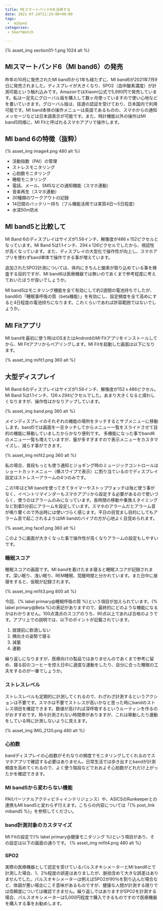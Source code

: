 ```yaml
---
title: MIスマートバンド6を活用する
date: 2021-07-24T11:24:00+09:00
tags:
 -  miband
categories:
 - SmartWatch

---
```

{% asset_img section01-1.png 1024 alt %}

## MIスマートバンド6（MI band6）の発売

昨年の10月に発売されたMI band5から1年も経たずに、MI band6が2021年7月9日に発売されました。ディスプレイが大きくなり、SPO2（血中酸素濃度）が計測可能という触れ込みです。AmazonではXiaomi公式で5,990円で発売しています。私は一足先にグローバル版を購入して数ヶ月使っていますので使い心地などを書いていきます。グローバル版は、技適の認証を受けており、日本国内で利用可能です。MI band本体の操作メニューは英語であるものの、スマホからの通知メッセージなどは日本語表示が可能です。また、時計機能以外の操作はMI band5同様に、MI Fitと呼ばれるスマホアプリで操作します。

<!-- more -->

## MI band 6の特徴（抜粋）

{% asset_img image4.png 480 alt %}

- 活動指数（PAI）の管理
- ストレスモニタリング
- 心拍数モニタリング
- 睡眠モニタリング
- 電話、メール、SMSなどの通知機能（スマホ連動）
- 音楽再生（スマホ連動）
- 30種類のワークアウトの記録
- 14日間のバッテリー持ち（フル機能活用では実質4日〜5日程度）
- 水深50m防水

## MI band5と比較して

Mi Band 6のディスプレイはサイズが1.56インチ、解像度が486ｘ152ピクセルとなっています。Mi Band 5は1.1インチ、294ｘ126ピクセルでしたから、視認性が高くなっています。また、ディスプレイの大型化で操作性が向上し、スマホアプリを使わずband単体で操作できる事が増えています。

追加されたSPO2計測については、体内にきちんと酸素が取り込めている事を検査する目的ですが、MI band6は医療機器では無いのであくまで参考程度に考えておいたほうが良いでしょうか。

MI band5はモニタリング機能を全て有効にして約2週間の電池持ちでしたが、band6の「睡眠事呼吸の質（beta機能）」を有効にし、設定頻度を全て高めにすると4日程度の電池持ちになります。これくらいであれば許容範囲ではないでしょうか。

## MI Fitアプリ

MI bandを最初に使う時はiOSまたはAndroidのMI Fitアプリをインストールしてから、MI Fitアプリからペアリングします。MI Fitを起動した画面は以下になります。

{% asset_img mifit1.png 360 alt %}

## 大型ディスプレイ

Mi Band 6のディスプレイはサイズが1.56インチ、解像度が152ｘ486ピクセル。Mi Band 5は1.1インチ、126ｘ294ピクセルでした。あまり大きくなると煩わしくなりますが、操作性はかなりアップしています。

{% asset_img band.png 360 alt %}

メインディスプレイのそれぞれの機能の場所をタッチするとサブメニューに移動します。band5では画面を一旦タッチしてからメニュー一覧をスライドさせて目的の機能に移動していましたからかなり便利です。
多機能になった事でband6のメニュー一覧も増えていますが、量が多すぎますので表示メニューをカスタマイズし、減らす事ができます。

{% asset_img mifit2.png 360 alt %}

私の場合、普段もっとも使う通知とジョギング時のミュージックコントロールはショートカットメニュー（横スワイプで表示）に割り当ているのでディスプレイ設定はストレス〜アラームの4つのみです。

この1年ほどMI bandを使ってきてタイマーやストップウォッチは殆ど使う事がなく、イベントリマインダーもスマホアプリから設定する必要があるので使いづらく、使うのはアラームのみになっています。長時間の移動や乗換えタイミングなど到着5分前にアラームを設定しています。スマホのアラームだとアラーム音が鳴り響くので外出時には使いづらく感じます。平日の目覚まし目的にしてもアラーム音で起こされるよりはMI bandのバイブの方が心地よく目覚められます。

{% asset_img face1.png 360 alt %}

このように画面が大きくなった事で操作性が高くなりアラームの設定もしやすいです。

### 睡眠スコア

睡眠スコアの画面です。MI bandを着けたまま寝ると睡眠スコアが記録されます。深い眠り、浅い眠り、REM睡眠、覚醒時間と分かれています。また日中に昼寝をすると、仮眠が記録されます。

{% asset_img mifit3.png 800 alt %}

今回、{% label primary@睡眠呼吸の質 %}という項目が加えられています。{% label primary@Beta %}の表記がありますので、最終的にどのような機能になるかはわかりません。100点満点のスコアのうち、90点以上であれば合格のようです。アプリ上での説明では、以下のポイントが記載されています。

1. 就寝前に飲酒しない
2. 横向きの姿勢で寝る
3. 減量
4. 運動

繰り返しになりますが、医療向けの製品ではありませんのであくまで参考に留め、寝る前のコーヒーを控え日中に適度な運動をしたり、自分に合った睡眠の工夫をするのが一番でしょうか。

### ストレスレベル

ストレスレベルも定期的に計測してくれるので、わざわざ計測するというアクションは不要です。スマホは不要でストレスが高いかなと思った時にbandのストレス項目を確認できます。数値が高ければ深呼吸するというルーティンを作るのがおすすめです。時々計測されない時間帯がありますが、これは移動したり運動をしている時に計測しないように見えます。

{% asset_img IMG_2120.png 480 alt %}

### 心拍数

bandディスプレイの心拍数がそれなりの頻度でモニタリングしてくれるのでスマホアプリで確認する必要はありません。日常生活では歩き出すとbandが計測頻度を高めてくれるので、よく使う階段などでおおよそ心拍数がどれだけ上がったかを確認できます。

### MI band5から変わらない機能

PAI(パーソナルアクティビティインテリジェンス）や、ASICSのRunkeeperとの連携もMI band5と変わらず行えます。こちらの内容については「{% post_link miband5 %}」を参照してください。

### band計測対象のカスタマイズ

MI Fitの設定で{% label primary@健康モニタリング %}という項目があり、その設定は以下の画面の通りです。
{% asset_img mifit4.png 480 alt %}

### SPO2

実際の医療機器として認定を受けているパルスオキシメーターとMI band6とで計測した場合、1、2％程度の誤差はありましたが、脈拍含めて大きな誤差はありませんでした。パルスオキシメーターは例えばSPO2が90％を割り込んだ場合など、体調が悪い場合にこそ意味があるものですが、健康な人間が計測する限りでは信頼度については確認できません。繰り返しではありますがSPO2を計測する場合、パルスオキシメーターは5,000円程度で購入できるものですので医療機器を購入する事をお勧めします。
